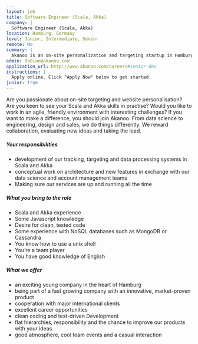 ```yaml
---
layout: job
title: Software Engineer (Scala, Akka)
company: |
  Software Engineer (Scala, Akka)
location: Hamburg, Germany
level: Junior, Intermediate, Senior
remote: No
summary: |
  Akanoo is an on-site personalization and targeting startup in Hamburg, Germany looking for talented and enthusiastic Scala / Akka engineers to join our team. We're building a technology that track website interactions and targets visitors while they are on the website to convert them into happy customers. Our whole software architecture is built upon Akka (and Spark).
admin: fabian@akanoo.com
application_url: http://www.akanoo.com/careers#senior-dev
instructions: |
  Apply online. Click "Apply Now" below to get started.
junior: true
---
```


<!-- break -->

<p>Are you passionate about on-site targeting and website personalisation? Are you keen to see your Scala 
									and Akka skills in practise? Would you like to work in an agile, friendly environment with interesting challenges? 
									If you want to make a difference, you should join Akanoo. From data science to engineering, design and sales, 
									we do things differently. We reward collaboration, evaluating new ideas and taking the lead.</p>
									<h5>Your responsibilities</h5>
									<ul>
										<li>development of our tracking, targeting and data processing systems in Scala and Akka</li>
										<li>conceptual work on architecture and new features in exchange with our data science and account management teams</li>
										<li>Making sure our services are up and running all the time</li>
									</ul>
									<h5>What you bring to the role</h5>
									<ul>
										<li>Scala and Akka experience</li>
										<li>Some Javascript knowledge</li>
										<li>Desire for clean, tested code</li>
										<li>Some experience with NoSQL databases such as MongoDB or Cassandra</li>
										<li>You know how to use a unix shell</li>
										<li>You’re a team player</li>
										<li>You have good knowledge of English</li>
									</ul>
									<h5>What we offer</h5>
									<ul>
										<li>an exciting young company in the heart of Hamburg</li>
										<li>being part of a fast growing company with an innovative, market-proven product</li>
										<li>cooperation with major international clients</li>
										<li>excellent career opportunities</li>
										<li>clean coding and test-driven Development</li>
										<li>flat hierarchies, responsibility and the chance to improve our products with your ideas</li>
										<li>good atmosphere, cool team events and a casual interaction</li>
									</ul>